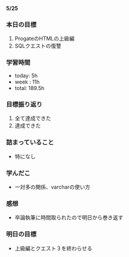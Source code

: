 #### 5/25
### 本日の目標
1. ProgateのHTMLの上級編
2. SQLクエストの復讐
### 学習時間  
- today: 5h
- week : 11h
- total: 189.5h 
### 目標振り返り
1. 全て達成できた
2. 達成できた
### 詰まっていること
- 特になし
### 学んだこ
- 一対多の関係、varcharの使い方
### 感想
- 卒論執筆に時間取られたので明日から巻き返す
### 明日の目標
- 上級編とクエスト３を終わらせる
